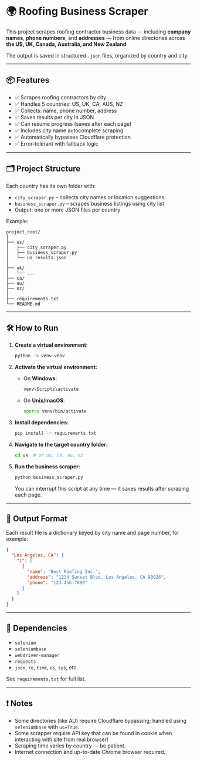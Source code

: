 # 🌍 Roofing Business Scraper

This project scrapes roofing contractor business data — including **company names**, **phone numbers**, and **addresses** — from online directories across **the US, UK, Canada, Australia, and New Zealand**.

The output is saved in structured `.json` files, organized by country and city.

---

## 📦 Features

- ✅ Scrapes roofing contractors by city
- ✅ Handles 5 countries: US, UK, CA, AUS, NZ
- ✅ Collects: name, phone number, address
- ✅ Saves results per city in JSON
- ✅ Can resume progress (saves after each page)
- ✅ Includes city name autocomplete scraping
- ✅ Automatically bypasses Cloudflare protection
- ✅ Error-tolerant with fallback logic

---

## 🗂 Project Structure

Each country has its own folder with:

- `city_scraper.py` – collects city names or location suggestions
- `business_scraper.py` – scrapes business listings using city list
- Output: one or more JSON files per country

Example:
```
project_root/
│
├── us/
│   ├── city_scraper.py
│   ├── business_scraper.py
│   └── us_results.json
│
├── uk/
│   └── ...
├── ca/
├── au/
├── nz/
│
├── requirements.txt
└── README.md
```

---

## 🛠 How to Run

1. **Create a virtual environment:**

   ```bash
   python -m venv venv
   ```

2. **Activate the virtual environment:**

   - On **Windows**:
     ```bash
     venv\Scripts\activate
     ```
   - On **Unix/macOS**:
     ```bash
     source venv/bin/activate
     ```

3. **Install dependencies:**

   ```bash
   pip install -r requirements.txt
   ```

4. **Navigate to the target country folder:**

   ```bash
   cd uk  # or us, ca, au, nz
   ```


5. **Run the business scraper:**

   ```bash
   python business_scraper.py
   ```

   You can interrupt this script at any time — it saves results after scraping each page.

---

## 💾 Output Format

Each result file is a dictionary keyed by city name and page number, for example:

```json
{
  "Los Angeles, CA": {
    "1": [
      {
        "name": "Best Roofing Inc.",
        "address": "1234 Sunset Blvd, Los Angeles, CA 90026",
        "phone": "123-456-7890"
      }
    ]
  }
}
```

---

## 🧱 Dependencies

- `selenium`
- `seleniumbase`
- `webdriver-manager`
- `requests`
- `json`, `re`, `time`, `os`, `sys`, etc.

See `requirements.txt` for full list.

---

## ❗ Notes

- Some directories (like AU) require Cloudflare bypassing; handled using `seleniumbase` with `uc=True`.
- Some scrapper require API key that can be found in cookie when interacting with site from real browser!
- Scraping time varies by country — be patient.
- Internet connection and up-to-date Chrome browser required.
